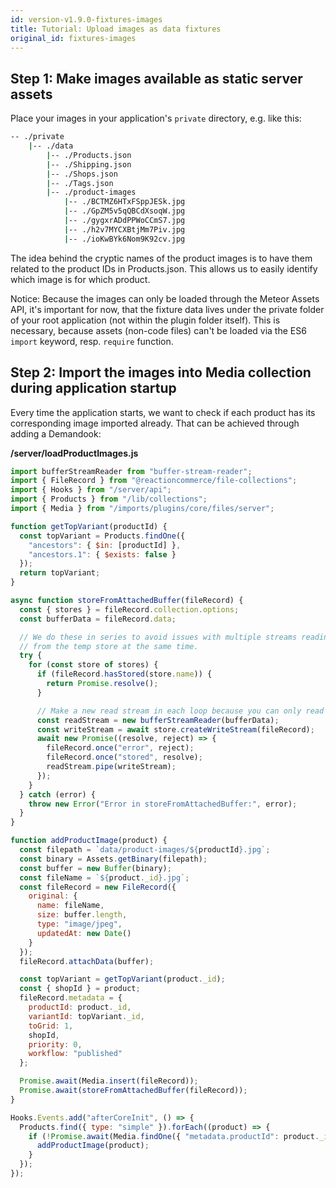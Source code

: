 ```yaml
---
id: version-v1.9.0-fixtures-images
title: Tutorial: Upload images as data fixtures
original_id: fixtures-images
---
```

    
## Step 1: Make images available as static server assets

Place your images in your application's `private` directory, e.g. like this:

```sh
-- ./private
    |-- ./data
        |-- ./Products.json
        |-- ./Shipping.json
        |-- ./Shops.json
        |-- ./Tags.json
        |-- ./product-images
            |-- ./BCTMZ6HTxFSppJESk.jpg
            |-- ./GpZM5v5qQBCdXsoqW.jpg
            |-- ./gygxrADdPPWoCCmS7.jpg
            |-- ./h2v7MYCXBtjMm7Piv.jpg
            |-- ./ioKwBYk6Nom9K92cv.jpg
```

The idea behind the cryptic names of the product images is to have them related to the product IDs in Products.json. This allows us to easily identify which image is for which product.

Notice: Because the images can only be loaded through the Meteor Assets API, it's important for now, that the fixture data lives under the private folder of your root application (not within the plugin folder itself). This is necessary, because assets (non-code files) can't be loaded via the ES6 `import` keyword, resp. `require` function.

## Step 2: Import the images into Media collection during application startup

Every time the application starts, we want to check if each product has its corresponding image imported already. That can be achieved through adding a Demandook:

**/server/loadProductImages.js**

```js
import bufferStreamReader from "buffer-stream-reader";
import { FileRecord } from "@reactioncommerce/file-collections";
import { Hooks } from "/server/api";
import { Products } from "/lib/collections";
import { Media } from "/imports/plugins/core/files/server";

function getTopVariant(productId) {
  const topVariant = Products.findOne({
    "ancestors": { $in: [productId] },
    "ancestors.1": { $exists: false }
  });
  return topVariant;
}

async function storeFromAttachedBuffer(fileRecord) {
  const { stores } = fileRecord.collection.options;
  const bufferData = fileRecord.data;

  // We do these in series to avoid issues with multiple streams reading
  // from the temp store at the same time.
  try {
    for (const store of stores) {
      if (fileRecord.hasStored(store.name)) {
        return Promise.resolve();
      }

      // Make a new read stream in each loop because you can only read once
      const readStream = new bufferStreamReader(bufferData);
      const writeStream = await store.createWriteStream(fileRecord);
      await new Promise((resolve, reject) => {
        fileRecord.once("error", reject);
        fileRecord.once("stored", resolve);
        readStream.pipe(writeStream);
      });
    }
  } catch (error) {
    throw new Error("Error in storeFromAttachedBuffer:", error);
  }
}

function addProductImage(product) {
  const filepath = `data/product-images/${productId}.jpg`;
  const binary = Assets.getBinary(filepath);
  const buffer = new Buffer(binary);
  const fileName = `${product._id}.jpg`;
  const fileRecord = new FileRecord({
    original: {
      name: fileName,
      size: buffer.length,
      type: "image/jpeg",
      updatedAt: new Date()
    }
  });
  fileRecord.attachData(buffer);

  const topVariant = getTopVariant(product._id);
  const { shopId } = product;
  fileRecord.metadata = {
    productId: product._id,
    variantId: topVariant._id,
    toGrid: 1,
    shopId,
    priority: 0,
    workflow: "published"
  };

  Promise.await(Media.insert(fileRecord));
  Promise.await(storeFromAttachedBuffer(fileRecord));
}

Hooks.Events.add("afterCoreInit", () => {
  Products.find({ type: "simple" }).forEach((product) => {
    if (!Promise.await(Media.findOne({ "metadata.productId": product._id }))) {
      addProductImage(product);
    }
  });
});
```
